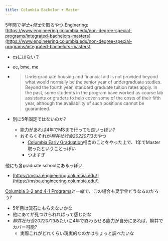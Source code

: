```yaml
---
title: Columbia Bachelor + Master
---
```


5年間で*学士*+*修士*を取るやつ
Enginering: [https://www.engineering.columbia.edu/non-degree-special-programs/integrated-bachelors-masters](https://www.engineering.columbia.edu/non-degree-special-programs/integrated-bachelors-masters)

* csにはない？
* ee, bme, me
* 
   > 
   > Undergraduate housing and financial aid is not provided beyond what would normally be the senior year of undergraduate studies.  Beyond the fourth year, standard graduate tuition rates apply.  In the past, some students in the program have worked as course lab assistants or graders to help cover some of the costs of their fifth year, although the availability of such positions cannot be guaranteed.

* 別に5年固定ではないのか?
  * 能力があれば4年でMSまで行っても良いっぽい?
  * おそらくそれが*柳井壮行会20220713*のやつ
    * [Columbia Early Graduation](Columbia%20Early%20Graduation.md)相当のことをやった上で、1年でMaster取ったということっぽい
    * つよすぎ

他にも各graduate schoolにあるっぽい

* [https://msba.engineering.columbia.edu/](https://msba.engineering.columbia.edu/)

[Columbia 3-2 and 4-1 Programs](Columbia%203-2%20and%204-1%20Programs.md)と一緒で、この場合も奨学金どうなるのだろう?

* 5年目は流石にもらえないかな
* 他にあてが見つけられればって感じだな
* *柳井壮行会20220713*みたいに4年で終わらせる能力が自分にあれば、柳井でカバー可能?
  * 実際これがどれくらい現実的なのかはちょっと調べたいな
